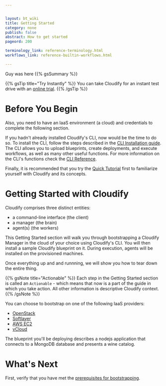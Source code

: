 ```yaml
---


layout: bt_wiki
title: Getting Started
category: none
publish: false
abstract: How to get started
pageord: 200

terminology_link: reference-terminology.html
workflows_link: reference-builtin-workflows.html

---
```




Guy was here
{{% gsSummary %}}

{{% gsTip title="Try Instantly" %}}
You can take Cloudify for an instant test drive with an [online trial](http://getcloudify.org/widget.html).
{{% /gsTip %}}


# Before You Begin

Also, you need to have an IaaS environment (a cloud) and credentials to complete the following section.

If you hadn't already installed Cloudify's CLI, now would be the time to do so. To install the CLI, follow the steps described in the [CLI Installation guide](installation.html). The CLI allows you to upload blueprints, create deployments, and execute workflows, as well as many other useful functions. For more information on the CLI's functions check the [CLI Reference](cfy-reference.html).

Finally, it is recommended that you try the [Quick Tutorial](quickstart.html) first to familiarize
yourself with Cloudify and its concepts.

# Getting Started with Cloudify

Cloudify comprises three distinct entities:

* a command-line interface (the client)
* a manager (the brain)
* agent(s) (the workers)

This Getting Started section will walk you through bootstrapping a Cloudify Manager in the cloud of your choice using Cloudify's CLI. You will then install a sample Cloudify blueprint on it. During execution, agents will be installed on the provisioned machines.

Once everything up and and runnning, we will show you how to tear down the entire thing.

{{% gsNote title="Actionable" %}}
Each step in the Getting Started section is called an `Actionable` - which means that now is a part of the guide in which you take action.
All other information is descriptive Cloudify context.
{{% /gsNote %}}

You can choose to bootstrap on one of the following IaaS providers:

  - [OpenStack](plugin-openstack.html)
  - [Softlayer](plugin-softlayer.html)
  - [AWS EC2](plugin-aws.html)
  - [vCloud](plugin-vsphere.html)

The blueprint you'll be deploying describes a nodejs application that connects to a MongoDB database and presents a wine catalog.


# What's Next

First, verify that you have met the [prerequisites for bootstrapping](getting-started-prerequisites.html).

